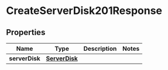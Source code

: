 

# CreateServerDisk201Response


## Properties

| Name | Type | Description | Notes |
|------------ | ------------- | ------------- | -------------|
|**serverDisk** | [**ServerDisk**](ServerDisk.md) |  |  |



